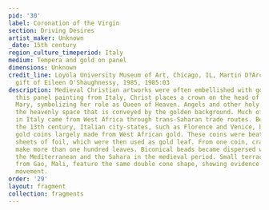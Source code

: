 ```yaml
---
pid: '30'
label: Coronation of the Virgin
section: Driving Desires
artist_maker: Unknown
_date: 15th century
region_culture_timeperiod: Italy
medium: Tempera and gold on panel
dimensions: Unknown
credit_line: Loyola University Museum of Art, Chicago, IL, Martin D?Arcy, S.J., Collection,
  gift of Eileen O'Shaughnessy, 1985, 1985:03
description: Medieval Christian artworks were often embellished with gold leaf. In
  this panel painting from Italy, Christ places a crown on the head of his mother,
  Mary, symbolizing her role as Queen of Heaven. Angels and other holy figures fill
  the heavenly space that is conveyed by the golden background. Much of the gold used
  in Italy came from West Africa through trans-Saharan trade routes. Beginning in
  the 13th century, Italian city-states, such as Florence and Venice, began minting
  gold coins largely made from West African gold. These coins were beaten into thin
  sheets of foil, which were then used as gold leaf. From one coin, craftsmen could
  make more than one hundred leaves. Biconical beads became dispersed widely across
  the Mediterranean and the Sahara in the medieval period. Small terracotta beads
  from Gao, Mali, feature the same double cone shape, showing evidence of this form?s
  movement.
order: '29'
layout: fragment
collection: fragments
---
```


